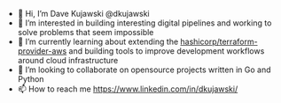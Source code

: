 - 👋 Hi, I’m Dave Kujawski @dkujawski
- 👀 I’m interested in building interesting digital pipelines and working to solve problems that seem impossible
- 🌱 I’m currently learning about extending the [hashicorp/terraform-provider-aws](https://github.com/hashicorp/terraform-provider-aws) and building tools to improve development workflows around cloud infrastructure
- 💞️ I’m looking to collaborate on opensource projects written in Go and Python
- 📫 How to reach me https://www.linkedin.com/in/dkujawski/

<!---
dkujawski/dkujawski is a ✨ special ✨ repository because its `README.md` (this file) appears on your GitHub profile.
You can click the Preview link to take a look at your changes.
--->
